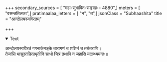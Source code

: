 +++
secondary_sources = [ "महा-सुभाषित-सङ्ग्रहः - 4880",]
meters = [ "वसन्ततिलका",]
pratimaalaa_letters = [ "न", "त",]
jsonClass = "Subhaashita"
title = "आन्दोलयस्यविरतम्"

+++

<details open><summary>Text</summary>

आन्दोलयस्यविरतं गगनार्कमङ्के तारागणं च शशिनं च तथेतराणि।  
तेजांसि भासुरतडित्प्रभृतीनि साधो चित्रं तथापि न जहासि यदान्ध्यमन्तः॥
</details>
